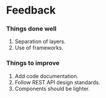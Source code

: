 # Feedback

### Things done well

1. Separation of layers.
2. Use of frameworks.

### Things to improve

1. Add code documentation.
2. Follow REST API design standards.
3. Components should be lighter.

